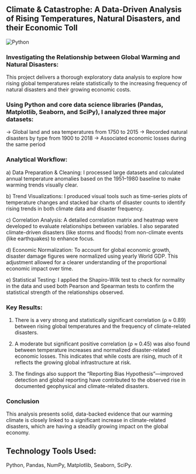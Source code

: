 ## Climate & Catastrophe: A Data-Driven Analysis of Rising Temperatures, Natural Disasters, and their Economic Toll

![Python](https://img.shields.io/badge/python-3670A0?style=for-the-badge&logo=python&logoColor=ffdd54)

### Investigating the Relationship between Global Warming and Natural Disasters:

This project delivers a thorough exploratory data analysis to explore how rising global temperatures relate statistically to the increasing frequency of natural disasters and their growing economic costs.

### Using Python and core data science libraries (Pandas, Matplotlib, Seaborn, and SciPy), I analyzed three major datasets:

-> Global land and sea temperatures from 1750 to 2015
-> Recorded natural disasters by type from 1900 to 2018
-> Associated economic losses during the same period

### Analytical Workflow:

a) Data Preparation & Cleaning: I processed large datasets and calculated annual temperature anomalies based on the 1951–1980 baseline to make warming trends visually clear.

b) Trend Visualizations: I produced visual tools such as time-series plots of temperature changes and stacked bar charts of disaster counts to identify rising trends in both climate data and disaster frequency.

c) Correlation Analysis: A detailed correlation matrix and heatmap were developed to evaluate relationships between variables. I also separated climate-driven disasters (like storms and floods) from non-climate events (like earthquakes) to enhance focus.

d) Economic Normalization: To account for global economic growth, disaster damage figures were normalized using yearly World GDP. This adjustment allowed for a clearer understanding of the proportional economic impact over time.

e) Statistical Testing: I applied the Shapiro-Wilk test to check for normality in the data and used both Pearson and Spearman tests to confirm the statistical strength of the relationships observed.

### Key Results:

1) There is a very strong and statistically significant correlation (ρ ≈ 0.89) between rising global temperatures and the frequency of climate-related disasters.

2) A moderate but significant positive correlation (ρ ≈ 0.45) was also found between temperature increases and normalized disaster-related economic losses. This indicates that while costs are rising, much of it reflects the growing global infrastructure at risk.

3) The findings also support the “Reporting Bias Hypothesis”—improved detection and global reporting have contributed to the observed rise in documented geophysical and climate-related disasters.

### Conclusion

This analysis presents solid, data-backed evidence that our warming climate is closely linked to a significant increase in climate-related disasters, which are having a steadily growing impact on the global economy.

## Technology Tools Used: 
Python, Pandas, NumPy, Matplotlib, Seaborn, SciPy.
